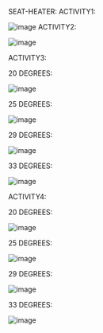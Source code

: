 SEAT-HEATER:
ACTIVITY1:


![image](https://user-images.githubusercontent.com/86368784/127769491-f9af4c7e-33fc-4638-b20d-6423525b58cb.png)
ACTIVITY2:

![image](https://user-images.githubusercontent.com/86368784/127770103-2b5b37b8-635b-45ab-b0e5-86c9c21b16a0.png)


ACTIVITY3:


20 DEGREES:

![image](https://user-images.githubusercontent.com/86368784/127770117-93b9afc7-082b-4fa4-bc0c-02d620938b5e.png)

25 DEGREES:

![image](https://user-images.githubusercontent.com/86368784/127770153-3d3fe881-96d9-4cf1-8b31-dd44ba881d85.png)

29 DEGREES:

![image](https://user-images.githubusercontent.com/86368784/127770170-2d55126a-a99b-4579-b642-2a8eda971009.png)

33 DEGREES:

![image](https://user-images.githubusercontent.com/86368784/127770192-5e790c52-bb5e-4a7c-b63b-28f0b5aa73a7.png)

ACTIVITY4:

20 DEGREES:

![image](https://user-images.githubusercontent.com/86368784/127770227-9f4149d7-f33a-48e1-9e51-8e2582ac4dfc.png)

25 DEGREES:

![image](https://user-images.githubusercontent.com/86368784/127770242-294d6b21-3a78-4b93-97cd-30a6b9c83455.png)

29 DEGREES:

![image](https://user-images.githubusercontent.com/86368784/127770252-916f1f07-6d5b-43c2-8c4d-059db11e3756.png)


33 DEGREES:

![image](https://user-images.githubusercontent.com/86368784/127770262-24fd3458-5b2c-4858-aea2-ca6776970198.png)



